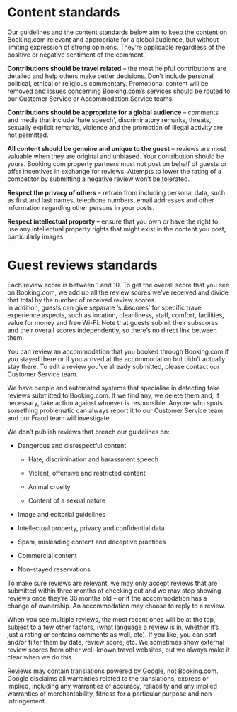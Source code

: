 Content standards
=================

Our guidelines and the content standards below aim to keep the content on Booking.com relevant and appropriate for a global audience, but without limiting expression of strong opinions. They’re applicable regardless of the positive or negative sentiment of the comment.

**Contributions should be travel related** – the most helpful contributions are detailed and help others make better decisions. Don’t include personal, political, ethical or religious commentary. Promotional content will be removed and issues concerning Booking.com’s services should be routed to our Customer Service or Accommodation Service teams.

**Contributions should be appropriate for a global audience** – comments and media that include 'hate speech', discriminatory remarks, threats, sexually explicit remarks, violence and the promotion of illegal activity are not permitted.

**All content should be genuine and unique to the guest** – reviews are most valuable when they are original and unbiased. Your contribution should be yours. Booking.com property partners must not post on behalf of guests or offer incentives in exchange for reviews. Attempts to lower the rating of a competitor by submitting a negative review won’t be tolerated.

**Respect the privacy of others** – refrain from including personal data, such as first and last names, telephone numbers, email addresses and other information regarding other persons in your posts.

**Respect intellectual property** – ensure that you own or have the right to use any intellectual property rights that might exist in the content you post, particularly images.

Guest reviews standards
=======================

Each review score is between 1 and 10. To get the overall score that you see on Booking.com, we add up all the review scores we’ve received and divide that total by the number of received review scores.  
In addition, guests can give separate ‘subscores’ for specific travel experience aspects, such as location, cleanliness, staff, comfort, facilities, value for money and free Wi-Fi. Note that guests submit their subscores and their overall scores independently, so there’s no direct link between them.

You can review an accommodation that you booked through Booking.com if you stayed there or if you arrived at the accommodation but didn’t actually stay there. To edit a review you’ve already submitted, please contact our Customer Service team.

We have people and automated systems that specialise in detecting fake reviews submitted to Booking.com. If we find any, we delete them and, if necessary, take action against whoever is responsible. Anyone who spots something problematic can always report it to our Customer Service team and our Fraud team will investigate.

We don’t publish reviews that breach our guidelines on:

* Dangerous and disrespectful content
    
    * Hate, discrimination and harassment speech
        
    * Violent, offensive and restricted content
        
    * Animal cruelty
        
    * Content of a sexual nature
        
    
* Image and editorial guidelines
    
* Intellectual property, privacy and confidential data
    
* Spam, misleading content and deceptive practices
    
* Commercial content
    
* Non-stayed reservations
    

To make sure reviews are relevant, we may only accept reviews that are submitted within three months of checking out and we may stop showing reviews once they’re 36 months old – or if the accommodation has a change of ownership. An accommodation may choose to reply to a review.

When you see multiple reviews, the most recent ones will be at the top, subject to a few other factors, (what language a review is in, whether it’s just a rating or contains comments as well, etc). If you like, you can sort and/or filter them by date, review score, etc. We sometimes show external review scores from other well-known travel websites, but we always make it clear when we do this.

Reviews may contain translations powered by Google, not Booking.com. Google disclaims all warranties related to the translations, express or implied, including any warranties of accuracy, reliability and any implied warranties of merchantability, fitness for a particular purpose and non-infringement.